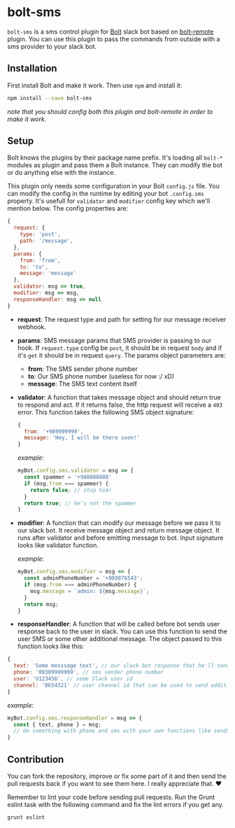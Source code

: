 # bolt-sms

`bolt-sms` is a sms control plugin for [Bolt](https://github.com/slack-bolt/bolt) slack bot based on [bolt-remote](https://github.com/slack-bolt/bolt-remote) plugin. You can use this plugin to pass the commands from outside with a sms provider to your slack bot.


## Installation

First install Bolt and make it work. Then use `npm` and install it:

```bash
npm install --save bolt-sms
```

*note that you should config both this plugin and bolt-remote in order to make it work.*


## Setup

Bolt knows the plugins by their package name prefix. It's loading all `bolt-*` modules as plugin and pass them a Bolt instance. They can modify the bot or do anything else with the instance.

This plugin only needs some configuration in your Bolt `config.js` file. You can modify the config in the runtime by editing your bot `.config.sms` property. It's usefull for `validator` and `modifier` config key which we'll mention below. The config properties are:

```js
{
  request: {
    type: 'post',
    path: '/message',
  },
  params: {
    from: 'from',
    to: 'to',
    message: 'message'
  },
  validator: msg => true,
  modifier: msg => msg,
  responseHandler: msg => null
}
```

* **request**: The request type and path for setting for our message receiver webhook.


* **params**: SMS message params that SMS provider is passing to our hook. If `request.type` config be `post`, it should be in request `body` and if it's `get` it should be in request `query`. The params object parameters are:
  * **from**: The SMS sender phone number
  * **to**: Our SMS phone number (useless for now :/ xD)
  * **message**: The SMS text content itself


* **validator**: A function that takes message object and should return true to respond and act. If it returns false, the http request will receive a `403` error. This function takes the following SMS object signature:

  ```js
  {
    from: '+989999999',
    message: 'Hey, I will be there soon!'
  }
  ```

  *example*:

  ```js
  myBot.config.sms.validator = msg => {
    const spammer = '+988888888'
    if (msg.from === spammer) {
      return false; // stop him!
    }
    return true; // he's not the spammer
  }
  ```

* **modifier**: A function that can modify our message before we pass it to our slack bot. It receive message object and return message object. It runs after validator and before emitting message to bot. Input signature looks like validator function.

  *example*:

  ```js
  myBot.config.sms.modifier = msg => {
    const adminPhoneNumber = '+989876543';
    if (msg.from === adminPhoneNumber) {
      msg.message = `admin: ${msg.message}`;
    }
    return msg;
  }
  ```

* **responseHandler**: A function that will be called before bot sends user response back to the user in slack. You can use this function to send the user SMS or some other additional message. The object passed to this function looks like this:

```js
{
  text: 'Some messsage text', // our slack bot response that he'll send to user in react to the message came
  phone: '09309999999', // sms sender phone number
  user: 'U123456', // some Slack user id
  channel: 'D654321' // user channel id that can be used to send additional message
}
```

  *example*:

  ```js
  myBot.config.sms.responseHandler = msg => {
    const { text, phone } = msg;
    // do something with phone and sms with your own functions like sendSMS(phone, text) or etc.
  }
  ```


## Contribution

You can fork the repository, improve or fix some part of it and then send the pull requests back if you want to see them here. I really appreciate that. :heart:

Remember to lint your code before sending pull requests. Run the Grunt eslint task with the following command and fix the lint errors if you get any.

```bash
grunt eslint
```
